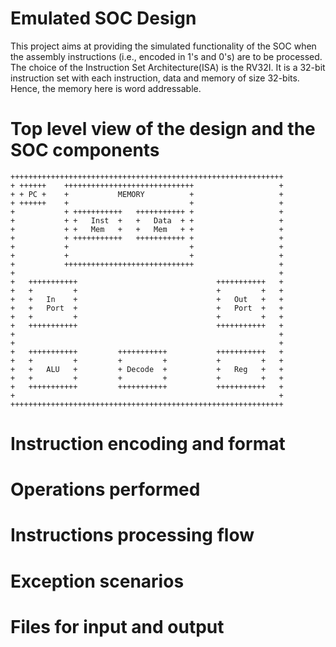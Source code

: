 # Emulated SOC Design

This project aims at providing the simulated functionality of the SOC when the assembly instructions (i.e., encoded in 1's and 0's) are to be processed.
The choice of the Instruction Set Architecture(ISA) is the RV32I. It is a 32-bit instruction set with each instruction, data and memory of size 32-bits.
Hence, the memory here is word addressable.


# Top level view of the design and the SOC components
```
+++++++++++++++++++++++++++++++++++++++++++++++++++++++++++++
+ ++++++    +++++++++++++++++++++++++++++                   +
+ + PC +    +           MEMORY          +                   +
+ ++++++    +                           +                   +
+           + +++++++++++   +++++++++++ +                   +
+           + +   Inst  +   +   Data  + +                   +
+           + +   Mem   +   +   Mem   + +                   +
+           + +++++++++++   +++++++++++ +                   +
+           +                           +                   +
+           +                           +                   +
+           +++++++++++++++++++++++++++++                   +
+                                                           +
+   +++++++++++                               +++++++++++   +
+   +         +                               +         +   +
+   +   In    +                               +   Out   +   +
+   +   Port  +                               +   Port  +   +
+   +         +                               +         +   +
+   +++++++++++                               +++++++++++   +
+                                                           +
+                                                           +
+   +++++++++++         +++++++++++           +++++++++++   +
+   +         +         +         +           +         +   +
+   +   ALU   +         + Decode  +           +   Reg   +   +
+   +         +         +         +           +         +   +
+   +++++++++++         +++++++++++           +++++++++++   +
+                                                           +
+++++++++++++++++++++++++++++++++++++++++++++++++++++++++++++
```



# Instruction encoding and format




# Operations performed



# Instructions processing flow




# Exception scenarios




# Files for input and output
